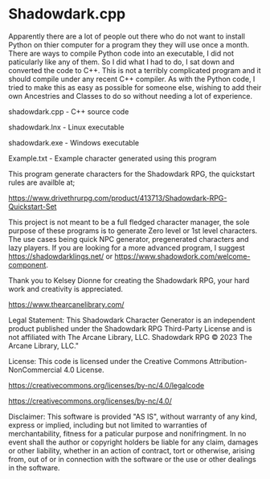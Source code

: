 # Shadowdark.cpp

Apparently there are a lot of people out there who do not want to install Python on thier computer for a program they they will use once a month. There are ways to compile Python code into an executable, I did not paticularly like any of them. So I did what I had to do, I sat down and converted the code to C++. This is not a terribly complicated program and it should compile under any recent C++ compiler. As with the Python code, I tried to make this as easy as possible for someone else, wishing to add their own Ancestries and Classes to do so without needing a lot of experience.

shadowdark.cpp - C++ source code

shadowdark.lnx - Linux executable

shadowdark.exe - Windows executable

Example.txt - Example character generated using this program

This program generate characters for the Shadowdark RPG, the quickstart rules are availble at;

https://www.drivethrurpg.com/product/413713/Shadowdark-RPG-Quickstart-Set

This project is not meant to be a full fledged character manager, the sole purpose of these programs is to generate Zero level or 1st level characters. The use cases being quick NPC generator, pregenerated characters and lazy players. If you are looking for a more advanced program, I suggest https://shadowdarklings.net/ or https://www.shadowdork.com/welcome-component.

Thank you to Kelsey Dionne for creating the Shadowdark RPG, your hard work and creativity is appreciated.

https://www.thearcanelibrary.com/

Legal Statement: This Shadowdark Character Generator is an independent product published under the Shadowdark RPG Third-Party License and is not affiliated with The Arcane Library, LLC. Shadowdark RPG © 2023 The Arcane Library, LLC."

License: This code is licensed under the Creative Commons Attribution-NonCommercial 4.0 License.

https://creativecommons.org/licenses/by-nc/4.0/legalcode

https://creativecommons.org/licenses/by-nc/4.0/

Disclaimer: This software is provided "AS IS", without warranty of any kind, express or implied, including but not limited to warranties of merchantability, fitness for a paticular purpose and nonifringment. In no event shall the author or copyright holders be liable for any claim, damages or other liability, whether in an action of contract, tort or otherwise, arising from, out of or in connection with the software or the use or other dealings in the software.

